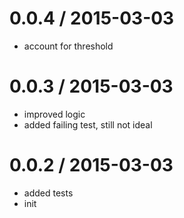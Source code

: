 
0.0.4 / 2015-03-03
==================

  * account for threshold

0.0.3 / 2015-03-03
==================

  * improved logic
  * added failing test, still not ideal

0.0.2 / 2015-03-03
==================

  * added tests
  * init
